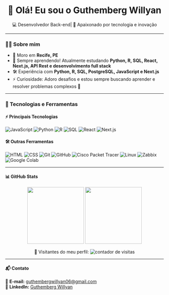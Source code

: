 <h1 align="center">👋 Olá! Eu sou o Guthemberg Willyan </h1>

<p align="center">
  💻 Desenvolvedor Back-end| 🚀 Apaixonado por tecnologia e inovação  
</p>

---

### 👨‍💻 Sobre mim  
- 📍 Moro em **Recife, PE**  
- 🚀 Sempre aprendendo! Atualmente estudando **Python, R, SQL, React, Next.js, API Rest e desenvolvimento full stack**  
- 🛠️ Experiência com **Python, R, SQL, PostgreSQL, JavaScript e Next.js**  
- ⚡ Curiosidade: Adoro desafios e estou sempre buscando aprender e resolver problemas complexos 🚀  

---

### 🚀 Tecnologias e Ferramentas  

#### ⚡ Principais Tecnologias  
![JavaScript](https://img.shields.io/badge/JavaScript-F7DF1E?style=for-the-badge&logo=javascript&logoColor=black) ![Python](https://img.shields.io/badge/Python-3776AB?style=for-the-badge&logo=python&logoColor=white)  ![R](https://img.shields.io/badge/R-276DC3?style=for-the-badge&logo=r&logoColor=white)  ![SQL](https://img.shields.io/badge/SQL-4479A1?style=for-the-badge&logo=mysql&logoColor=white)  ![React](https://img.shields.io/badge/React-20232A?style=for-the-badge&logo=react&logoColor=61DAFB) ![Next.js](https://img.shields.io/badge/Next.js-000000?style=for-the-badge&logo=next-dot-js&logoColor=white)  


#### 🛠️ Outras Ferramentas  
![HTML](https://img.shields.io/badge/HTML5-E34F26?style=for-the-badge&logo=html5&logoColor=white) ![CSS](https://img.shields.io/badge/CSS3-1572B6?style=for-the-badge&logo=css3&logoColor=white)  ![Git](https://img.shields.io/badge/Git-F05032?style=for-the-badge&logo=git&logoColor=white) ![GitHub](https://img.shields.io/badge/GitHub-181717?style=for-the-badge&logo=github&logoColor=white) ![Cisco Packet Tracer](https://img.shields.io/badge/Cisco%20Packet%20Tracer-1BA0D7?style=for-the-badge&logo=cisco&logoColor=white) ![Linux](https://img.shields.io/badge/Linux-FCC624?style=for-the-badge&logo=linux&logoColor=black) ![Zabbix](https://img.shields.io/badge/Zabbix-DC4033?style=for-the-badge&logo=zabbix&logoColor=white) ![Google Colab](https://img.shields.io/badge/Google%20Colab-F9AB00?style=for-the-badge&logo=googlecolab&logoColor=white)


---

#### 📊 GitHub Stats  

<p align="center">
  <img height="180em" src="https://github-readme-stats.vercel.app/api?username=GutoWillyan-dev&show_icons=true&theme=radical"/>
  <img height="180em" src="https://github-readme-stats.vercel.app/api/top-langs/?username=GutoWillyan-dev&layout=compact&langs_count=6&theme=radical"/>
</p>

<p align="center">
  🚀 Visitantes do meu perfil:  
  <img src="https://komarev.com/ghpvc/?username=GutoWillyan-dev&color=blue" alt="contador de visitas">
</p>

---

#### 📬 Contato  

📧 **E-mail:** guthembergwillyan06@gmail.com  
💼 **LinkedIn:** [Guthemberg Willyan](https://www.linkedin.com/in/guthemberg-willyan-1496522b3)  
